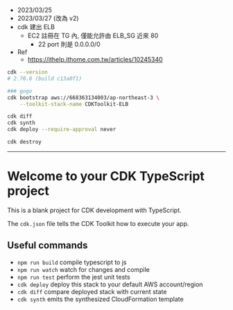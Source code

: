 
- 2023/03/25
- 2023/03/27 (改為 v2)
- cdk 建出 ELB
    - EC2 註冊在 TG 內, 僅能允許由 ELB_SG 近來 80
        - 22 port 則是 0.0.0.0/0
- Ref
    - https://ithelp.ithome.com.tw/articles/10245340

```bash
cdk --version
# 2.70.0 (build c13a0f1)

### gogo
cdk bootstrap aws://668363134003/ap-northeast-3 \
    --toolkit-stack-name CDKToolkit-ELB

cdk diff
cdk synth
cdk deploy --require-approval never

cdk destroy
```

----------------------------------------------------------------


# Welcome to your CDK TypeScript project

This is a blank project for CDK development with TypeScript.

The `cdk.json` file tells the CDK Toolkit how to execute your app.

## Useful commands

* `npm run build`   compile typescript to js
* `npm run watch`   watch for changes and compile
* `npm run test`    perform the jest unit tests
* `cdk deploy`      deploy this stack to your default AWS account/region
* `cdk diff`        compare deployed stack with current state
* `cdk synth`       emits the synthesized CloudFormation template
